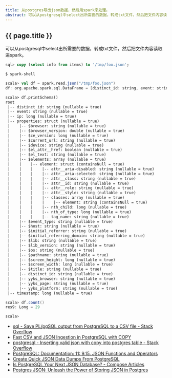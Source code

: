```yaml
---
title: 从postgres导出json数据，然后用spark来处理。
abstract: 可以从postgresql中select出所需要的数据，转成txt文件，然后把文件内容读取进spark。
---
```


## {{ page.title }}

可以从postgresql中select出所需要的数据，转成txt文件，然后把文件内容读取进spark。

```sql
sql> copy (select info from items) to '/tmp/foo.json';
```

```bash
$ spark-shell
```

```scala
scala> val df = spark.read.json("/tmp/foo.json")
df: org.apache.spark.sql.DataFrame = [distinct_id: string, event: string ... 3 more fields]
```

```txt
scala> df.printSchema()
root
 |-- distinct_id: string (nullable = true)
 |-- event: string (nullable = true)
 |-- ip: long (nullable = true)
 |-- properties: struct (nullable = true)
 |    |-- $browser: string (nullable = true)
 |    |-- $browser_version: double (nullable = true)
 |    |-- $ce_version: long (nullable = true)
 |    |-- $current_url: string (nullable = true)
 |    |-- $device: string (nullable = true)
 |    |-- $el_attr__href: boolean (nullable = true)
 |    |-- $el_text: string (nullable = true)
 |    |-- $elements: array (nullable = true)
 |    |    |-- element: struct (containsNull = true)
 |    |    |    |-- attr__aria-disabled: string (nullable = true)
 |    |    |    |-- attr__aria-selected: string (nullable = true)
 |    |    |    |-- attr__class: string (nullable = true)
 |    |    |    |-- attr__id: string (nullable = true)
 |    |    |    |-- attr__role: string (nullable = true)
 |    |    |    |-- attr__style: string (nullable = true)
 |    |    |    |-- classes: array (nullable = true)
 |    |    |    |    |-- element: string (containsNull = true)
 |    |    |    |-- nth_child: long (nullable = true)
 |    |    |    |-- nth_of_type: long (nullable = true)
 |    |    |    |-- tag_name: string (nullable = true)
 |    |-- $event_type: string (nullable = true)
 |    |-- $host: string (nullable = true)
 |    |-- $initial_referrer: string (nullable = true)
 |    |-- $initial_referring_domain: string (nullable = true)
 |    |-- $lib: string (nullable = true)
 |    |-- $lib_version: string (nullable = true)
 |    |-- $os: string (nullable = true)
 |    |-- $pathname: string (nullable = true)
 |    |-- $screen_height: long (nullable = true)
 |    |-- $screen_width: long (nullable = true)
 |    |-- $title: string (nullable = true)
 |    |-- distinct_id: string (nullable = true)
 |    |-- yyks_browser: string (nullable = true)
 |    |-- yyks_page: string (nullable = true)
 |    |-- yyks_platform: string (nullable = true)
 |-- timestamp: long (nullable = true)
```

```scala
scala> df.count()
res9: Long = 29

scala>
```

- [sql - Save PL/pgSQL output from PostgreSQL to a CSV file - Stack Overflow](https://stackoverflow.com/questions/1517635/save-pl-pgsql-output-from-postgresql-to-a-csv-file)
- [Fast CSV and JSON Ingestion in PostgreSQL with COPY](https://info.crunchydata.com/blog/fast-csv-and-json-ingestion-in-postgresql-with-copy)
- [postgresql - Inserting valid json with copy into postgres table - Stack Overflow](https://stackoverflow.com/questions/24190039/inserting-valid-json-with-copy-into-postgres-table)
- [PostgreSQL: Documentation: 11: 9.15. JSON Functions and Operators](https://www.postgresql.org/docs/current/static/functions-json.html)
- [Create Quick JSON Data Dumps From PostgreSQL](https://hashrocket.com/blog/posts/create-quick-json-data-dumps-from-postgresql)
- [Is PostgreSQL Your Next JSON Database? - Compose Articles](https://www.compose.com/articles/is-postgresql-your-next-json-database/)
- [Postgres JSON: Unleash the Power of Storing JSON in Postgres](https://blog.codeship.com/unleash-the-power-of-storing-json-in-postgres/)